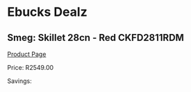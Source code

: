
# Ebucks Dealz
## Smeg: Skillet 28cn - Red CKFD2811RDM
[Product Page](https://www.ebucks.com/web/shop/productSelected.do?prodId=1170704002&catId=1196428103)

Price: R2549.00

Savings: 


	